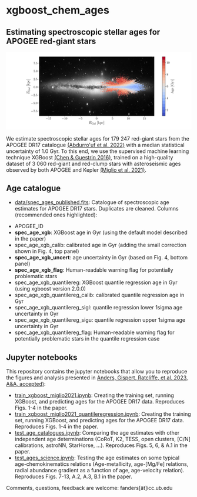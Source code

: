# xgboost_chem_ages

## Estimating spectroscopic stellar ages for APOGEE red-giant stars

![Age map](im/RZ_agecoloured2.png)

We estimate spectroscopic stellar ages for 179 247 red-giant stars from the APOGEE DR17 catalogue [(Abdurro'uf et al. 2022)](https://ui.adsabs.harvard.edu/abs/2022ApJS..259...35A/abstract) with a median statistical uncertainty of 1.0 Gyr. To this end, we use the supervised machine learning technique XGBoost [(Chen & Guestrin 2016)](https://ui.adsabs.harvard.edu/abs/2016arXiv160302754C/abstract), trained on a high-quality dataset of 3 060 red-giant and red-clump stars with asteroseismic ages observed by both APOGEE and Kepler [(Miglio et al. 2021)](https://ui.adsabs.harvard.edu/abs/2021A%26A...645A..85M/abstract). 

## Age catalogue

* [data/spec_ages_published.fits](data/spec_ages_published.fits): Catalogue of spectroscopic age estimates for APOGEE DR17 stars. Duplicates are cleaned. Columns (recommended ones highlighted):

- APOGEE_ID
- **spec_age_xgb**: XGBoost age in Gyr (using the default model described in the paper)
- spec_age_xgb_calib: calibrated age in Gyr (adding the small correction shown in Fig. 4, top panel)
- **spec_age_xgb_uncert**: age uncertainty in Gyr (based on Fig. 4, bottom panel)
- **spec_age_xgb_flag**: Human-readable warning flag for potentially problematic stars
- spec_age_xgb_quantilereg: XGBoost quantile regression age in Gyr (using xgboost version 2.0.0)
- spec_age_xgb_quantilereg_calib: calibrated quantile regression age in Gyr
- spec_age_xgb_quantilereg_sigl: quantile regression lower 1sigma age uncertainty in Gyr
- spec_age_xgb_quantilereg_sigu: quantile regression upper 1sigma age uncertainty in Gyr
- spec_age_xgb_quantilereg_flag: Human-readable warning flag for potentially problematic stars in the quantile regression case

## Jupyter notebooks

This repository contains the jupyter notebooks that allow you to reproduce the figures and analysis presented in [Anders, Gispert, Ratcliffe, et al. 2023, A&A, accepted)](https://arxiv.org/abs/2304.08276):

* [train_xgboost_miglio2021.ipynb](py/train_xgboost_miglio2021.ipynb): Creating the training set, running XGBoost, and predicting ages for the APOGEE DR17 data. Reproduces Figs. 1-4 in the paper.
* [train_xgboost_miglio2021_quantileregression.ipynb](py/train_xgboost_miglio2021_quantileregression.ipynb): Creating the training set, running XGBoost, and predicting ages for the APOGEE DR17 data. Reproduces Figs. 1-4 in the paper.
* [test_age_catalogues.ipynb](py/test_age_catalogues.ipynb): Comparing the age estimates with other independent age determinations (CoRoT, K2, TESS, open clusters, [C/N] calibrations, astroNN, StarHorse, ...). Reproduces Figs. 5, 6, & A.1 in the paper.
* [test_ages_science.ipynb](py/test_ages_science.ipynb): Testing the age estimates on some typical age-chemokinematics relations (Age-metallicity, age-[Mg/Fe] relations, radial abundance gradient as a function of age, age-velocity relation). Reproduces Figs. 7-13, A.2, A.3, B.1 in the paper.

Comments, questions, feedback are welcome: fanders[ät]icc.ub.edu
